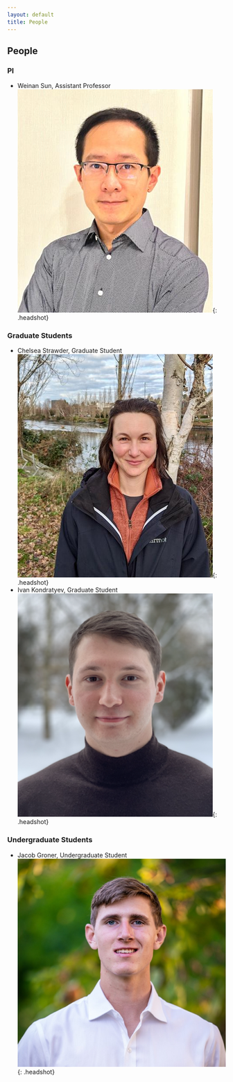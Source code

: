 ```yaml
---
layout: default
title: People
---
```


## People

### PI
- Weinan Sun, Assistant Professor
  ![Weinan Sun](weinanheadshot0.jpg){: .headshot}

### Graduate Students
- Chelsea Strawder, Graduate Student
  ![Chelsea Strawder](c-strawder.jpg){: .headshot}
- Ivan Kondratyev, Graduate Student
  ![Ivan Kondratyev](ivan-kondratyev.png){: .headshot}

### Undergraduate Students
- Jacob Groner, Undergraduate Student
  ![Jacob Groner](jacob.jpg){: .headshot}
